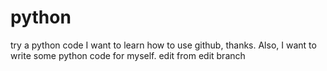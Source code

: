 # python
try a python code
I want to learn how to use github, thanks.
Also, I want to write some python code for myself.
edit from edit branch
